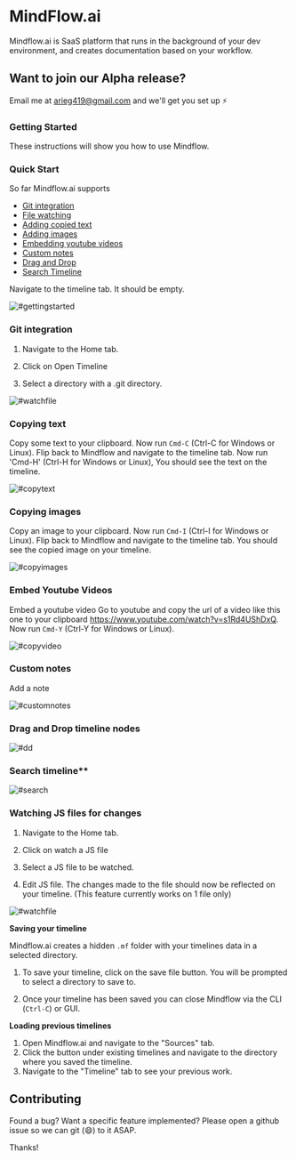 # MindFlow.ai
Mindflow.ai is SaaS platform that runs in the background of your dev environment, and creates documentation based on your workflow.

## Want to join our Alpha release?
Email me at arieg419@gmail.com and we'll get you set up :zap:

### Getting Started

These instructions will show you how to use Mindflow.

### Quick Start

So far Mindflow.ai supports
* [Git integration](#gitintegration)
* [File watching](#filewatch)
* [Adding copied text](#copytext)
* [Adding images](#copyimages)  
* [Embedding youtube videos](#copyvideos)
* [Custom notes](#customnotes)
* [Drag and Drop](#dd)
* [Search Timeline](#search)

Navigate to the timeline tab. It should be empty.

![#gettingstarted](https://github.com/Arieg419/Mindflow.ai/blob/master/assets/img/mindflow_intro.gif "Get started")

### <a name="gitintegration"></a>Git integration

1. Navigate to the Home tab.

2. Click on Open Timeline

3. Select a directory with a .git directory.

![#watchfile](https://github.com/Arieg419/Mindflow.ai/blob/master/assets/img/mindflow_git.gif)

### <a name="copytext"></a> Copying text

Copy some text to your clipboard. Now run `Cmd-C` (Ctrl-C for Windows or Linux). Flip back to Mindflow and navigate to the timeline tab.
Now run 'Cmd-H' (Ctrl-H for Windows or Linux), You should see the text on the timeline.

![#copytext](https://github.com/Arieg419/Mindflow.ai/blob/master/assets/img/mindflow_copytext.gif "Copy text")


### <a name="copyimages"></a> Copying images

Copy an image to your clipboard. Now run `Cmd-I` (Ctrl-I for Windows or Linux). Flip back to Mindflow and navigate to the timeline tab. You should see the copied image on your timeline.

![#copyimages](https://github.com/Arieg419/Mindflow.ai/blob/master/assets/img/mindflow_copyimage.gif "Get started")

### <a name="copyvideos"></a> Embed Youtube Videos

Embed a youtube video Go to youtube and copy the url of a video like this one to your clipboard https://www.youtube.com/watch?v=s1Rd4UShDxQ. Now run `Cmd-Y` (Ctrl-Y for Windows or Linux).

![#copyvideo](https://github.com/Arieg419/Mindflow.ai/blob/master/assets/img/mindflow_video.gif "Get started")

### <a name="customnotes"></a> Custom notes

Add a note

![#customnotes](https://github.com/Arieg419/Mindflow.ai/blob/master/assets/img/add_note.gif)

### <a name="dd"></a> Drag and Drop timeline nodes

![#dd](https://github.com/Arieg419/Mindflow.ai/blob/master/assets/img/mindflow_dragAndDrop.gif "Get started")

### <a name="search"></a> Search timeline**

![#search](https://github.com/Arieg419/Mindflow.ai/blob/master/assets/img/mindflow_search.gif "Search timeline")


### <a name="filewatch"></a>Watching JS files for changes

1. Navigate to the Home tab.

2. Click on watch a JS file

3. Select a JS file to be watched.

4. Edit JS file. The changes made to the file should now be reflected on your timeline.
(This feature currently works on 1 file only)

![#watchfile](https://github.com/Arieg419/Mindflow.ai/blob/master/assets/img/mindflow_code_snippet.gif "File Change")

**Saving your timeline**

Mindflow.ai creates a hidden `.mf` folder with your timelines data in a selected directory.

1. To save your timeline, click on the save file button. You will be prompted to select a directory to save to.

2. Once your timeline has been saved you can close Mindflow via the CLI (`Ctrl-C`) or GUI.

**Loading previous timelines**
 1. Open Mindflow.ai and navigate to the "Sources" tab.
 2. Click the button under existing timelines and navigate to the directory where you saved the timeline.
 3. Navigate to the "Timeline" tab to see your previous work.

## Contributing

Found a bug? Want a specific feature implemented? Please open a github issue so we can git (😄) to it ASAP.

Thanks!
